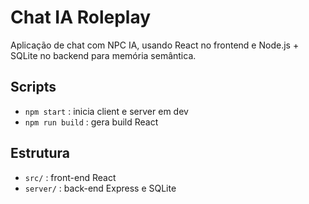 # Chat IA Roleplay

Aplicação de chat com NPC IA, usando React no frontend e Node.js + SQLite no backend para memória semântica.

## Scripts
- `npm start` : inicia client e server em dev
- `npm run build` : gera build React

## Estrutura
- `src/` : front-end React
- `server/` : back-end Express e SQLite
